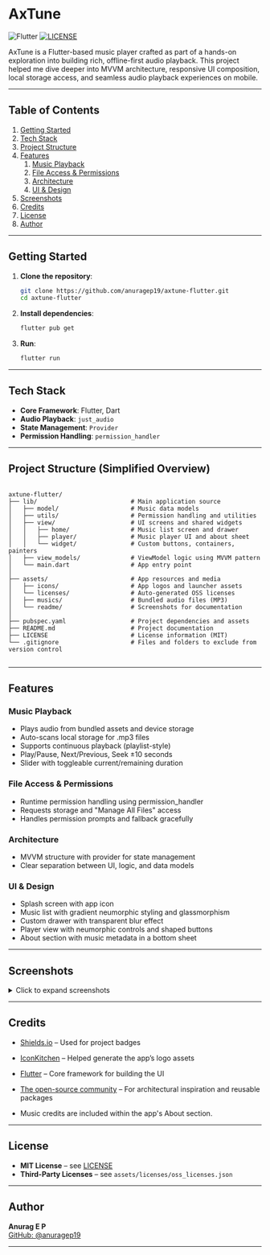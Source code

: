 # AxTune  

![Flutter](https://img.shields.io/badge/flutter-3.19.2-blue.svg)
[![LICENSE](https://img.shields.io/badge/LICENSE-MIT-blue.svg)](LICENSE)

AxTune is a Flutter-based music player crafted as part of a hands-on exploration into building rich, offline-first audio playback.
This project helped me dive deeper into MVVM architecture, responsive UI composition, local storage access, and seamless audio playback experiences on mobile.

---

## Table of Contents

1. [Getting Started](#getting-started)
2. [Tech Stack](#tech-stack)
3. [Project Structure](#project-structure-simplified-overview)
4. [Features](#features)
   1. [Music Playback](#music-playback)
   2. [File Access \& Permissions](#file-access--permissions)
   3. [Architecture](#architecture)
   4. [UI \& Design](#ui--design)
5. [Screenshots](#screenshots)
6. [Credits](#credits)
7. [License](#license)
8. [Author](#author)

---

## Getting Started

1. **Clone the repository**:

   ```bash
   git clone https://github.com/anuragep19/axtune-flutter.git
   cd axtune-flutter
   ```

1. **Install dependencies**:

   ```bash
   flutter pub get
    ```

1. **Run**:

    ```bash
    flutter run
    ```

---

## Tech Stack

- **Core Framework**: Flutter, Dart
- **Audio Playback**: `just_audio`
- **State Management**: `Provider`
- **Permission Handling**: `permission_handler`

---

## Project Structure (Simplified Overview)

```tree

axtune-flutter/
├── lib/                          # Main application source
│   ├── model/                    # Music data models
│   ├── utils/                    # Permission handling and utilities
│   ├── view/                     # UI screens and shared widgets
│   │   ├── home/                 # Music list screen and drawer
│   │   ├── player/               # Music player UI and about sheet
│   │   └── widget/               # Custom buttons, containers, painters
│   ├── view_models/              # ViewModel logic using MVVM pattern
│   └── main.dart                 # App entry point
│
├── assets/                       # App resources and media
│   ├── icons/                    # App logos and launcher assets
│   └── licenses/                 # Auto-generated OSS licenses
│   ├── musics/                   # Bundled audio files (MP3)
│   └── readme/                   # Screenshots for documentation
│
├── pubspec.yaml                  # Project dependencies and assets
├── README.md                     # Project documentation
├── LICENSE                       # License information (MIT)
└── .gitignore                    # Files and folders to exclude from version control
                

```

---

## Features

### Music Playback

- Plays audio from bundled assets and device storage
- Auto-scans local storage for .mp3 files
- Supports continuous playback (playlist-style)
- Play/Pause, Next/Previous, Seek ±10 seconds
- Slider with toggleable current/remaining duration

### File Access & Permissions

- Runtime permission handling using permission_handler
- Requests storage and "Manage All Files" access
- Handles permission prompts and fallback gracefully

### Architecture

- MVVM structure with provider for state management
- Clear separation between UI, logic, and data models

### UI & Design

- Splash screen with app icon
- Music list with gradient neumorphic styling and glassmorphism
- Custom drawer with transparent blur effect
- Player view with neumorphic controls and shaped buttons
- About section with music metadata in a bottom sheet
  
---

## Screenshots

<details>
  <summary>Click to expand screenshots</summary>

  <br/>

  | Splash | Home | Drawer |
  |:-----:|:----:|:----:|
  | <img src="assets/readme/splash.png" alt="Splash" width="200"/> |  <img src="assets/readme/home.png" alt="Home" width="200"/> |<img src="assets/readme/drawer.png" alt="Drawer" width="200"/> |

  | Play | About |
  |:---------------:|:----:|
  | <img src="assets/readme/player.png" alt="Play" width="200"/> | <img src="assets/readme/about.png" alt="About" width="200"/> |

</details>

---

## Credits

- [Shields.io](https://shields.io/) – Used for project badges  
- [IconKitchen](https://icon.kitchen) – Helped generate the app’s logo assets  
- [Flutter](https://flutter.dev/) – Core framework for building the UI  

- [The open-source community](https://pub.dev/) – For architectural inspiration and reusable packages
- Music credits are included within the app's About section.

---

## License

- **MIT License** – see [LICENSE](LICENSE)  
- **Third-Party Licenses** – see `assets/licenses/oss_licenses.json`

---

## Author

**Anurag E P**  
[GitHub: @anuragep19](https://github.com/anuragep19)  

---
